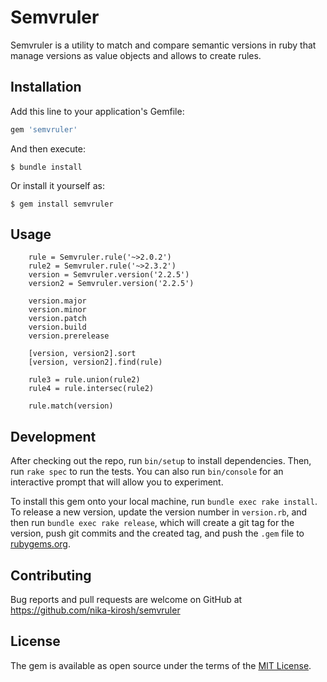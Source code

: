 # Semvruler

Semvruler is a utility to match and compare semantic versions in ruby that manage versions as value objects and allows to create rules.

## Installation

Add this line to your application's Gemfile:

```ruby
gem 'semvruler'
```

And then execute:

    $ bundle install

Or install it yourself as:

    $ gem install semvruler

## Usage

```
    rule = Semvruler.rule('~>2.0.2')
    rule2 = Semvruler.rule('~>2.3.2')
    version = Semvruler.version('2.2.5')
    version2 = Semvruler.version('2.2.5')

    version.major
    version.minor
    version.patch
    version.build
    version.prerelease

    [version, version2].sort
    [version, version2].find(rule)

    rule3 = rule.union(rule2)
    rule4 = rule.intersec(rule2)

    rule.match(version)
```

## Development

After checking out the repo, run `bin/setup` to install dependencies. Then, run `rake spec` to run the tests. You can also run `bin/console` for an interactive prompt that will allow you to experiment.

To install this gem onto your local machine, run `bundle exec rake install`. To release a new version, update the version number in `version.rb`, and then run `bundle exec rake release`, which will create a git tag for the version, push git commits and the created tag, and push the `.gem` file to [rubygems.org](https://rubygems.org).

## Contributing

Bug reports and pull requests are welcome on GitHub at https://github.com/nika-kirosh/semvruler

## License

The gem is available as open source under the terms of the [MIT License](https://opensource.org/licenses/MIT).
